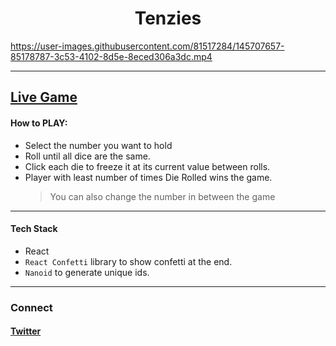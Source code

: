 <h1 align="center">Tenzies</h1>

https://user-images.githubusercontent.com/81517284/145707657-85178787-3c53-4102-8d5e-8eced306a3dc.mp4

---

## [Live Game](https://u69r4.csb.app/)
#### How to PLAY:

- Select the number you want to hold
- Roll until all dice are the same.
- Click each die to freeze it at its current value between rolls.
- Player with least number of times Die Rolled wins the game.
  > You can also change the number in between the game


---

#### Tech Stack

- React
- `React Confetti` library to show confetti at the end.
- `Nanoid` to generate unique ids.

***

### Connect
#### [Twitter](https://twitter.com/Vanshsh2701)
